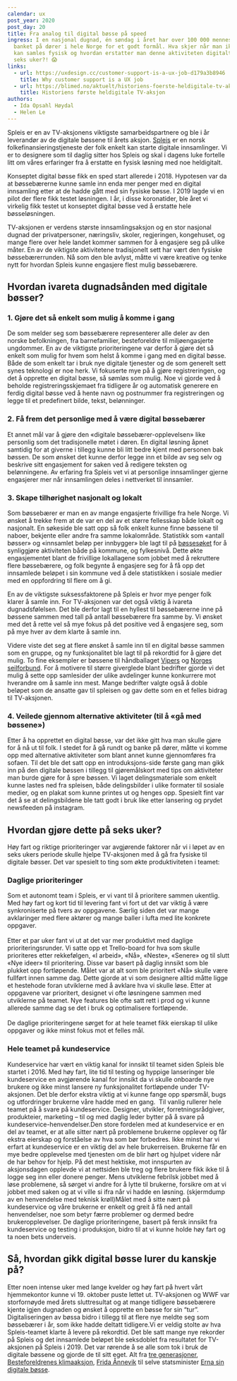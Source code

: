 ```yaml
---
calendar: ux
post_year: 2020
post_day: 20
title: Fra analog til digital bøsse på speed
ingress: I en nasjonal dugnad, én søndag i året har over 100 000 mennesker
  banket på dører i hele Norge for et godt formål. Hva skjer når man ikke lenger
  kan samles fysisk og hvordan erstatter man denne aktiviteten digitalt på kun
  seks uker?! 😱
links:
  - url: https://uxdesign.cc/customer-support-is-a-ux-job-d179a3b8946
    title: Why customer support is a UX job
  - url: https://blimed.no/aktuelt/historiens-foerste-heldigitale-tv-aksjon-dette-er-utrolig-spennende-arbeid/
    title: Historiens første heldigitale TV-aksjon
authors:
  - Ida Opsahl Høydal
  - Helen Le
---
```

Spleis er en av TV-aksjonens viktigste samarbeidspartnere og ble i år leverandør av de digitale bøssene til årets aksjon. [Spleis](http://spleis.no) er en norsk folkefinansieringstjeneste der folk enkelt kan starte digitale innsamlinger. Vi er to designere som til daglig sitter hos Spleis og skal i dagens luke fortelle litt om våres erfaringer fra å erstatte en fysisk løsning med noe heldigitalt.

Konseptet digital bøsse fikk en sped start allerede i 2018. Hypotesen var da at bøssebærerne kunne samle inn enda mer penger med en digital innsamling etter at de hadde gått med sin fysiske bøsse. I 2019 lagde vi en pilot der flere fikk testet løsningen. I år, i disse koronatider, ble året vi virkelig fikk testet ut konseptet digital bøsse ved å erstatte hele bøsseløsningen.

TV-aksjonen er verdens største innsamlingsaksjon og en stor nasjonal dugnad der privatpersoner, næringsliv, skoler, regjeringen, kongehuset, og mange flere over hele landet kommer sammen for å engasjere seg på ulike måter. En av de viktigste aktivitetene tradisjonelt sett har vært den fysiske bøssebærerrunden. Nå som den ble avlyst, måtte vi være kreative og tenke nytt for hvordan Spleis kunne engasjere flest mulig bøssebærere.

## Hvordan ivareta dugnadsånden med digitale bøsser? 

### 1. Gjøre det så enkelt som mulig å komme i gang

De som melder seg som bøssebærere representerer alle deler av den norske befolkningen, fra barnefamilier, besteforeldre til miljøengasjerte ungdommer. En av de viktigste prioriteringene var derfor å gjøre det så enkelt som mulig for hvem som helst å komme i gang med en digital bøsse. Både de som enkelt tar i bruk nye digitale tjenester og de som generelt sett synes teknologi er noe herk. Vi fokuserte mye på å gjøre registreringen, og det å opprette en digital bøsse, så sømløs som mulig. Noe vi gjorde ved å beholde registreringsskjemaet fra tidligere år og automatisk generere en ferdig digital bøsse ved å hente navn og postnummer fra registreringen og legge til et predefinert bilde, tekst, belønninger.

### 2. Få frem det personlige med å være digital bøssebærer

Et annet mål var å gjøre den «digitale bøssebærer-opplevelsen» like personlig som det tradisjonelle møtet i døren. En digital løsning åpnet samtidig for at giverne i tillegg kunne bli litt bedre kjent med personen bak bøssen. De som ønsket det kunne derfor legge inn et bilde av seg selv og beskrive sitt engasjement for saken ved å redigere teksten og belønningene. Av erfaring fra Spleis vet vi at personlige innsamlinger gjerne engasjerer mer når innsamlingen deles i nettverket til innsamler.

### 3. Skape tilhørighet nasjonalt og lokalt

Som bøssebærer er man en av mange engasjerte frivillige fra hele Norge. Vi ønsket å trekke frem at de var en del av et større fellesskap både lokalt og nasjonalt. En søkeside ble satt opp så folk enkelt kunne finne bøssene til naboer, bekjente eller andre fra samme lokalområde. Statistikk som «antall bøsser» og «innsamlet beløp per innbygger» ble lagt til på [bøssesøket](http://www.spleis.no/bosse) for å synliggjøre aktiviteten både på kommune, og fylkesnivå. Dette økte engasjementet blant de frivillige lokallagene som jobbet med å rekruttere flere bøssebærere, og folk begynte å engasjere seg for å få opp det innsamlede beløpet i sin kommune ved å dele statistikken i sosiale medier med en oppfordring til flere om å gi.

En av de viktigste suksessfaktorene på Spleis er hvor mye penger folk klarer å samle inn. For TV-aksjonen var det også viktig å ivareta dugnadsfølelsen. Det ble derfor lagt til en hyllest til bøssebærerne inne på bøssene sammen med tall på antall bøssebærere fra samme by. Vi ønsket med det å rette vel så mye fokus på det positive ved å engasjere seg, som på mye hver av dem klarte å samle inn.

Videre viste det seg at flere ønsket å samle inn til en digital bøsse sammen som en gruppe, og ny funksjonalitet ble lagt til på rekordtid for å gjøre det mulig. To fine eksempler er bøssene til håndballaget [Vipers](https://www.spleis.no/project/132942) og [Norges seilforbund](https://www.spleis.no/project/129586). For å motivere til større giverglede blant bedrifter gjorde vi det mulig å sette opp samlesider der ulike avdelinger kunne konkurrere mot hverandre om å samle inn mest. Mange bedrifter valgte også å doble beløpet som de ansatte gav til spleisen og gav dette som en et felles bidrag til TV-aksjonen.

### 4. Veilede gjennom alternative aktiviteter (til å «gå med bøssene»)

Etter å ha opprettet en digital bøsse, var det ikke gitt hva man skulle gjøre for å nå ut til folk. I stedet for å gå rundt og banke på dører, måtte vi komme opp med alternative aktiviteter som blant annet kunne gjennomføres fra sofaen. Til det ble det satt opp en introduksjons-side første gang man gikk inn på den digitale bøssen i tillegg til gjøremålskort med tips om aktiviteter man burde gjøre for å spre bøssen. Vi laget delingsmateriale som enkelt kunne lastes ned fra spleisen, både delingsbilder i ulike formater til sosiale medier, og en plakat som kunne printes ut og henges opp. Spesielt fint var det å se at delingsbildene ble tatt godt i bruk like etter lansering og prydet newsfeeden på instagram.

## Hvordan gjøre dette på seks uker?

Høy fart og riktige prioriteringer var avgjørende faktorer når vi i løpet av en seks ukers periode skulle hjelpe TV-aksjonen med å gå fra fysiske til digitale bøsser. Det var spesielt to ting som økte produktiviteten i teamet:

### Daglige prioriteringer 

Som et autonomt team i Spleis, er vi vant til å prioritere sammen ukentlig. Med høy fart og kort tid til levering fant vi fort ut det var viktig å være synkroniserte på tvers av oppgavene. Særlig siden det var mange avklaringer med flere aktører og mange baller i lufta med lite konkrete oppgaver. \
\
Etter et par uker fant vi ut at det var mer produktivt med daglige prioriteringsrunder. Vi satte opp et Trello-board for hva som skulle prioriteres etter rekkefølgen, «I arbeid», «Nå», «Neste», «Senere» og til slutt «Nye ideer» til prioritering. Disse var basert på daglig innsikt som ble plukket opp fortløpende. Målet var at alt som ble prioritert «Nå» skulle være fullført innen samme dag. Dette gjorde at vi som designere alltid måtte ligge et hestehode foran utviklerne med å avklare hva vi skulle løse. Etter at oppgavene var prioritert, designet vi ofte løsningene sammen med utviklerne på teamet. Nye features ble ofte satt rett i prod og vi kunne allerede samme dag se det i bruk og optimalisere fortløpende.\
\
De daglige prioriteringene sørget for at hele teamet fikk eierskap til ulike oppgaver og ikke minst fokus mot et felles mål.

### Hele teamet på kundeservice

Kundeservice har vært en viktig kanal for innsikt til teamet siden Spleis ble startet i 2016. Med høy fart, lite tid til testing og hyppige lanseringer ble kundeservice en avgjørende kanal for innsikt da vi skulle onboarde nye brukere og ikke minst lansere ny funksjonalitet fortløpende under TV-aksjonen. Det ble derfor ekstra viktig at vi kunne fange opp spørsmål, bugs og utfordringer brukerne våre hadde med en gang.  Til vanlig rullerer hele teamet på å svare på kundeservice. Designer, utvikler, forretningsrådgiver, produkteier, marketing – til og med daglig leder bytter på å svare på kundeservice-henvendelser.Den store fordelen med at kundeservice er en del av teamet, er at alle sitter nært på problemene brukerne opplever og får ekstra eierskap og forståelse av hva som bør forbedres. Ikke minst har vi erfart at kundeservice er en viktig del av hele brukerreisen. Brukerne får en mye bedre opplevelse med tjenesten om de blir hørt og hjulpet videre når de har behov for hjelp. På det mest hektiske, mot innspurten av aksjonsdagen opplevde vi at nettsiden ble treg og flere brukere fikk ikke til å logge seg inn eller donere penger. Mens utviklerne febrilsk jobbet med å løse problemene, så sørget vi andre for å lytte til brukerne, forsikre om at vi jobbet med saken og at vi ville si ifra når vi hadde en løsning. (skjermdump av en henvendelse med teknisk krøll)Målet med å sitte nært på kundeservice og våre brukerne er enkelt og greit å få ned antall henvendelser, noe som betyr færre problemer og dermed bedre brukeropplevelser. De daglige prioriteringene, basert på fersk innsikt fra kundeservice og testing i produksjon, bidro til at vi kunne holde høy fart og ta noen bets underveis.

## Så, hvordan gikk digital bøsse lurer du kanskje på? 

Etter noen intense uker med lange kvelder og høy fart på hvert vårt hjemmekontor kunne vi 19. oktober puste lettet ut. TV-aksjonen og WWF var storfornøyde med årets sluttresultat og at mange tidligere bøssebærere kjente igjen dugnaden og ønsket å opprette en bøsse for sin “tur”. Digitaliseringen av bøssa bidro i tillegg til at flere nye meldte seg som bøssebærer i år, som ikke hadde deltatt tidligere.Vi er veldig stolte av hva Spleis-teamet klarte å levere på rekordtid. Det ble satt mange nye rekorder på Spleis og det innsamlede beløpet ble seksdoblet fra resultatet for TV-aksjonen på Spleis i 2019. Det var rørende å se alle som tok i bruk de digitale bøssene og gjorde de til sitt eget. Alt fra [tre generasjoner](https://www.spleis.no/project/125472), [Besteforeldrenes klimaaksjon](https://www.spleis.no/project/126017), [Frida Ånnevik](https://www.spleis.no/project/145398) til selve statsminister [Erna sin digitale bøsse](https://www.spleis.no/project/137656).